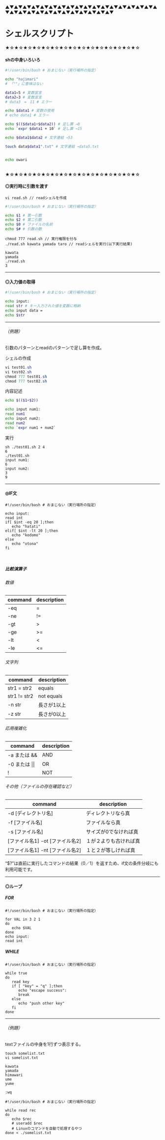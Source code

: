 ▲▼▲▼▲▼▲▼▲▼▲▼▲▼▲▼▲▼▲▼▲▼▲▼▲▼▲▼▲▼▲▼▲▼▲▼▲▼▲▼▲▼▲▼▲▼▲▼▲▼▲▼▲▼▲▼▲▼▲▼

# シェルスクリプト

★☆★☆★☆★☆★☆★☆★☆★☆★☆★☆★☆★☆★☆★☆★☆

#### shの中身いろいろ

```sh
#!/user/bin/bash # おまじない（実行場所の指定）

echo "hajimari"
# 「""」に意味はない

data1=5 # 変数宣言
data2=3 # 変数宣言
# data3　=　11 # エラー

echo $data1 # 変数の使用
# echo data1 # エラー

echo $(($data1+$data2)) # 足し算 →8
echo `expr $data1 + 10` # 足し算 →15

echo $data1$data2 # 文字連結 →53

touch data$data1".txt" # 文字連結 →data5.txt


echo owari
```

<br>
★☆★☆★☆★☆★☆★☆★☆★☆★☆★☆★☆★☆★☆★☆★☆

#### ◎実行時に引数を渡す

```
vi read.sh // readシェルを作成
```

```sh
#!/user/bin/bash # おまじない（実行場所の指定）

echo $1 # 第一引数
echo $2 # 第二引数
echo $0 # ファイルの名前
echo $# # 引数の数
```

```
chmod 777 read.sh // 実行権限を付与
./read.sh kawata yamada taro // readシェルを実行(以下実行結果)

kawata
yamada
./read.sh
3

```

***

#### ◎入力値の取得

```sh
#!/user/bin/bash # おまじない（実行場所の指定）

echo input:
read str # キー入力された値を変数に格納
echo input data =
echo $str
```

***

###### （例題）
引数のパターンとreadのパターンで足し算を作成。

シェルの作成
```powershell
vi test01.sh
vi test02.sh
chmod 777 test01.sh
chmod 777 test02.sh
```

内容記述
```sh
echo $(($1+$2))
```

```sh
echo input num1:
read num1
echo input num2:
read num2
echo `expr num1 + num2`
```

実行
```
sh ./test01.sh 2 4
6
./test01.sh
input num1:
6
input num2:
3
9
```

***

#### ◎IF文

```shell
#!/user/bin/bash # おまじない（実行場所の指定）

echo input:
read int
if[ $int -eq 20 ];then
   echo "hatati"
elif[ $int -lt 20 ];then
   echo "kodomo"
else
   echo "otona"
fi
```

<br>

##### 比較演算子
###### 数値
|command|description|
|-|-|
|-eq|=|
|-ne|!=|
|-gt|>|
|-ge|>=|
|-lt|<|
|-le|<=|
###### 文字列
|command|description|
|-|-|
|str1 = str2|equals|
|str1 != str2|not equals|
|-n str|長さが1以上|
|-z str|長さが0以上|
###### 応用複雑化
|command|description|
|-|-|
|-a または &&|AND|
|-0 または \|\||OR|
|!|NOT|
###### その他（ファイルの存在確認など）
|command|description|
|-|-|
|-d [ディレクトリ名]|ディレクトリなら真|
|-f [ファイル名]|ファイルなら真|
|-s [ファイル名]|サイズが0でなければ真|
|[ファイル名1] -ot [ファイル名2]|１が２よりも古ければ真|
|[ファイル名1] -nt [ファイル名2]|１と２が等しければ真|

“$?”は直前に実行したコマンドの結果（0／1）を返すため、if文の条件分岐にも利用可能です。


***

#### ◎ループ

##### FOR


```shell
#!/user/bin/bash # おまじない（実行場所の指定）

for VAL in 3 2 1
do
   echo $VAL
done
echo input:
read int
```

##### WHILE

```shell
#!/user/bin/bash # おまじない（実行場所の指定）

while true
do
   read key
   if [ "key" = "q" ];then
      echo "escape success":
      break
   else
      echo "push other key"
   fi
done
```

***

###### （例題）
 textファイルの中身を1行ずつ表示する。

```
touch somelist.txt
vi somelist.txt

kawata
yamada
himawari
ume
yume

:wq
```

```shell
#!/user/bin/bash # おまじない（実行場所の指定）

while read rec
do
   echo $rec
   # useradd $rec
   # Linuxのコマンドを自動で処理するやつ
done < ./somelist.txt
```
